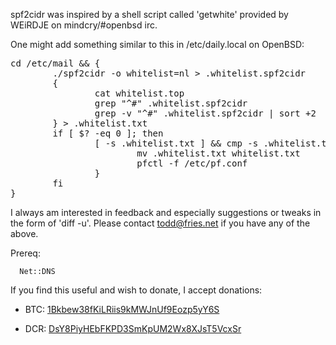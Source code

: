 spf2cidr was inspired by a shell script called 'getwhite' provided by
WEiRDJE on mindcry/#openbsd irc.

One might add something similar to this in /etc/daily.local on OpenBSD:

<pre>
cd /etc/mail && {
        ./spf2cidr -o whitelist=nl > .whitelist.spf2cidr
        {
                cat whitelist.top
                grep "^#" .whitelist.spf2cidr
                grep -v "^#" .whitelist.spf2cidr | sort +2
        } > .whitelist.txt
        if [ $? -eq 0 ]; then
                [ -s .whitelist.txt ] && cmp -s .whitelist.txt whitelist.txt || {
                        mv .whitelist.txt whitelist.txt
                        pfctl -f /etc/pf.conf
                }
        fi
}
</pre>

I always am interested in feedback and especially suggestions or tweaks in
the form of 'diff -u'.  Please contact todd@fries.net if you have any of the
above.

Prereq:

```
  Net::DNS
```

If you find this useful and wish to donate, I accept donations:

- BTC: [1Bkbew38fKiLRiis9kMWJnUf9Eozp5yY6S](bitcoin:1Bkbew38fKiLRiis9kMWJnUf9Eozp5yY6S)

- DCR: [DsY8PiyHEbFKPD3SmKpUM2Wx8XJsT5VcxSr](decred:DsY8PiyHEbFKPD3SmKpUM2Wx8XJsT5VcxSr)
